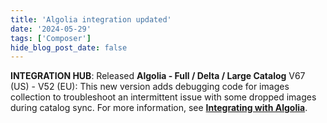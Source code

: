 ```yaml
---
title: 'Algolia integration updated'
date: '2024-05-29'
tags: ['Composer']
hide_blog_post_date: false
---
```

**INTEGRATION HUB**: Released **Algolia - Full / Delta / Large Catalog** V67 (US) - V52 (EU): This new version adds debugging code for images collection to troubleshoot an intermittent issue with some dropped images during catalog sync. For more information, see **[Integrating with Algolia](https://beta.elasticpath.dev/docs/composer/integration-hub/site-search/algolia)**.
